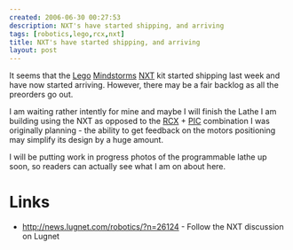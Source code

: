 ```yaml
---
created: 2006-06-30 00:27:53
description: NXT's have started shipping, and arriving
tags: [robotics,lego,rcx,nxt]
title: NXT's have started shipping, and arriving
layout: post
---
```

It seems that the [Lego](Lego "The best known construction toy") [Mindstorms](MindStorms "A Robotic construction toy system from Lego") [NXT](NXT "Legos NeXT generation robotics kit") kit started shipping last week and have now started arriving. However, there may be a fair backlog as all the preorders go out.

I am waiting rather intently for mine and maybe I will finish the Lathe I am building using the NXT as opposed to the [RCX](RCX "The Lego Robot Command Explorer") + [PIC](PIC "PIC") combination I was originally planning - the ability to get feedback on the motors positioning may simplify its design by a huge amount.

I will be putting work in progress photos of the programmable lathe up soon, so readers can actually see what I am on about here.

# Links

* <http://news.lugnet.com/robotics/?n=26124> - Follow the NXT discussion on Lugnet
